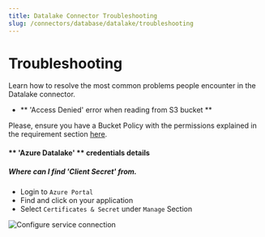 ```yaml
---
title: Datalake Connector Troubleshooting
slug: /connectors/database/datalake/troubleshooting
---
```


# Troubleshooting

Learn how to resolve the most common problems people encounter in the Datalake connector.

* ** 'Access Denied' error when reading from S3 bucket **

Please, ensure you have a Bucket Policy with the permissions explained in the requirement section [here](/connectors/database/datalake).


#### ** 'Azure Datalake' ** credentials details

##### Where can I find 'Client Secret' from.

- Login to `Azure Portal`
- Find and click on your application 
- Select `Certificates & Secret` under `Manage` Section

<div className="w-100 flex justify-center">
<Image
  src="/images/v1.0.0/openmetadata/connectors/datalake/troubleshoot-clientId.png"
  alt="Configure service connection"
  caption="Find Client ID"
/>
</div>


